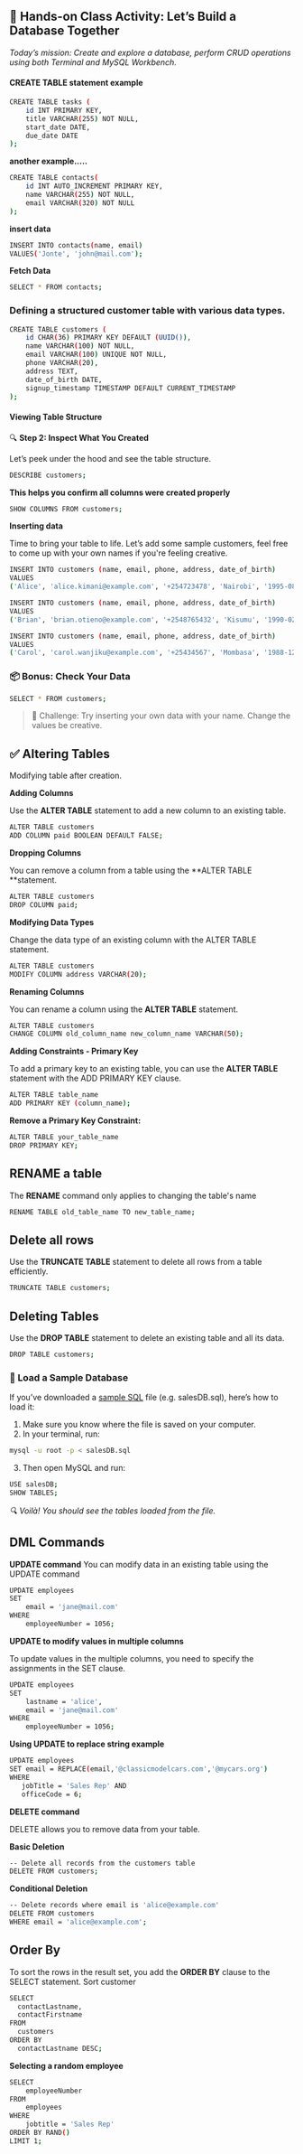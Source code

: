 
## 🎯 Hands-on Class Activity: Let’s Build a Database Together
_Today’s mission: Create and explore a database, perform CRUD operations using both Terminal and MySQL Workbench._

#### CREATE TABLE statement example
```bash
CREATE TABLE tasks (
    id INT PRIMARY KEY,
    title VARCHAR(255) NOT NULL,
    start_date DATE,
    due_date DATE
);
```
**another example.....**
```bash
CREATE TABLE contacts(
    id INT AUTO_INCREMENT PRIMARY KEY,
    name VARCHAR(255) NOT NULL,
    email VARCHAR(320) NOT NULL
);
```
**insert data**
```bash
INSERT INTO contacts(name, email)
VALUES('Jonte', 'john@mail.com');
```
**Fetch Data**

```bash
SELECT * FROM contacts;
```
### Defining a structured customer table with various data types.
```bash
CREATE TABLE customers (
    id CHAR(36) PRIMARY KEY DEFAULT (UUID()),
    name VARCHAR(100) NOT NULL,
    email VARCHAR(100) UNIQUE NOT NULL,
    phone VARCHAR(20),
    address TEXT,
    date_of_birth DATE,
    signup_timestamp TIMESTAMP DEFAULT CURRENT_TIMESTAMP
);
```
#### Viewing Table Structure
🔍 **Step 2: Inspect What You Created**

Let’s peek under the hood and see the table structure.
```bash
DESCRIBE customers;
```
**This helps you confirm all columns were created properly**
```bash
SHOW COLUMNS FROM customers;
```
**Inserting data**

Time to bring your table to life. Let’s add some sample customers, feel free to come up with your own names if you're feeling creative.

```bash
INSERT INTO customers (name, email, phone, address, date_of_birth)
VALUES
('Alice', 'alice.kimani@example.com', '+254723478', 'Nairobi', '1995-08-10');

INSERT INTO customers (name, email, phone, address, date_of_birth)
VALUES
('Brian', 'brian.otieno@example.com', '+2548765432', 'Kisumu', '1990-02-25');

INSERT INTO customers (name, email, phone, address, date_of_birth)
VALUES
('Carol', 'carol.wanjiku@example.com', '+25434567', 'Mombasa', '1988-12-15');

```
### 📦 Bonus: Check Your Data
```bash
SELECT * FROM customers;
```

> 💬 Challenge: Try inserting your own data with your name. Change the values be creative.


## ✅ Altering Tables
Modifying table after creation.

**Adding Columns**

Use the **ALTER TABLE** statement to add a new column to an existing table.
```bash
ALTER TABLE customers
ADD COLUMN paid BOOLEAN DEFAULT FALSE;
```
**Dropping Columns**

You can remove a column from a table using the **ALTER TABLE **statement.
```bash
ALTER TABLE customers
DROP COLUMN paid;
```

**Modifying Data Types**

Change the data type of an existing column with the ALTER TABLE statement.
```bash
ALTER TABLE customers
MODIFY COLUMN address VARCHAR(20);
```
**Renaming Columns**

You can rename a column using the **ALTER TABLE** statement.
```bash
ALTER TABLE customers
CHANGE COLUMN old_column_name new_column_name VARCHAR(50);
```
**Adding Constraints - Primary Key**

To add a primary key to an existing table, you can use the **ALTER TABLE** statement with the ADD PRIMARY KEY clause.
```bash
ALTER TABLE table_name
ADD PRIMARY KEY (column_name);
```
**Remove a Primary Key Constraint:**
```bash
ALTER TABLE your_table_name 
DROP PRIMARY KEY;
```
## RENAME a table

The **RENAME** command only applies to changing the table's name
```bash
RENAME TABLE old_table_name TO new_table_name;
```
## Delete all rows

Use the **TRUNCATE TABLE** statement to delete all rows from a table efficiently.
```bash
TRUNCATE TABLE customers;
```

## Deleting Tables
Use the **DROP TABLE** statement to delete an existing table and all its data.
```bash
DROP TABLE customers;  
```


### 🧪 Load a Sample Database
If you’ve downloaded a [sample SQL](https://drive.google.com/file/d/1ClfnXsCfg5OnB7aLsS3zjaPSBo66YApM/view?usp=sharing) file (e.g. salesDB.sql), here’s how to load it:
1. Make sure you know where the file is saved on your computer.
2. In your terminal, run:
```bash
mysql -u root -p < salesDB.sql
```
3. Then open MySQL and run:
```bash
USE salesDB;
SHOW TABLES;
```
_🔍 Voilà! You should see the tables loaded from the file._




## DML Commands
**UPDATE command**
You can modify data in an existing table using the UPDATE command

```bash
UPDATE employees 
SET 
    email = 'jane@mail.com'
WHERE
    employeeNumber = 1056;
```

**UPDATE to modify values in multiple columns**

To update values in the multiple columns, you need to specify the assignments in the SET clause. 

```bash
UPDATE employees 
SET 
    lastname = 'alice',
    email = 'jane@mail.com'
WHERE
    employeeNumber = 1056;
```
**Using UPDATE to replace string example**
```bash
UPDATE employees
SET email = REPLACE(email,'@classicmodelcars.com','@mycars.org')
WHERE
   jobTitle = 'Sales Rep' AND
   officeCode = 6;
```
**DELETE command**

DELETE allows you to remove data from your table.

**Basic Deletion**
```bash
-- Delete all records from the customers table
DELETE FROM customers;
```
**Conditional Deletion**
```bash
-- Delete records where email is 'alice@example.com'
DELETE FROM customers
WHERE email = 'alice@example.com';
```
## Order By
To sort the rows in the result set, you add the **ORDER BY** clause to the SELECT statement.
Sort customer
```bash
SELECT 
  contactLastname, 
  contactFirstname 
FROM 
  customers 
ORDER BY 
  contactLastname DESC;
```
**Selecting a random employee**
```bash
SELECT 
    employeeNumber
FROM
    employees
WHERE
    jobtitle = 'Sales Rep'
ORDER BY RAND()
LIMIT 1;
```
